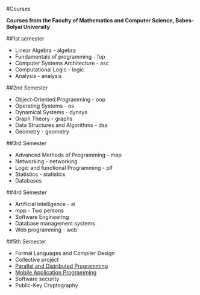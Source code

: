 #Courses

**Courses from the Faculty of Mathematics and Computer Science, Babes-Bolyai University**

##1st semester

* Linear Algebra - algebra
* Fundamentals of programming - fop
* Computer Systems Architecture - asc
* Computational Logic - logic
* Analysis - analysis

##2nd Semester

* Object-Oriented Programming - oop
* Operating Systems - os
* Dynamical Systems - dynsys
* Graph Theory - graphs
* Data Structures and Algorithms - dsa
* Geometry - geometry

##3rd Semester

* Advanced Methods of Programming - map
* Networking - networking
* Logic and functional Programming - plf
* Statistics - statistics
* Databases

##4rd Semester

* Artificial intelligence - ai
* mpp - Two persons
* Software Engineering
* Database management systems
* Web programming - web

##5th Semester
* Formal Languages and Compiler Design
* Collective project
* [Parallel and Distributed Programming](http://www.cs.ubbcluj.ro/~rlupsa/edu/pdp/)
* [Mobile Application Programming](http://www.cs.ubbcluj.ro/~dan/ma/index.html)
* Software security
* Public-Key Cryptography

